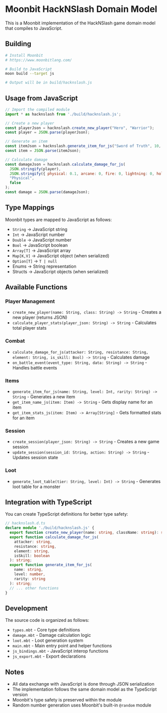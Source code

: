 # Moonbit HackNSlash Domain Model

This is a Moonbit implementation of the HackNSlash game domain model that compiles to JavaScript.

## Building

```bash
# Install Moonbit
# https://www.moonbitlang.com/

# Build to JavaScript
moon build --target js

# Output will be in build/hacknslash.js
```

## Usage from JavaScript

```javascript
// Import the compiled module
import * as hacknslash from './build/hacknslash.js';

// Create a new player
const playerJson = hacknslash.create_new_player("Hero", "Warrior");
const player = JSON.parse(playerJson);

// Generate an item
const itemJson = hacknslash.generate_item_for_js("Sword of Truth", 10, "Rare");
const item = JSON.parse(itemJson);

// Calculate damage
const damageJson = hacknslash.calculate_damage_for_js(
  JSON.stringify(player),
  JSON.stringify({ physical: 0.1, arcane: 0, fire: 0, lightning: 0, holy: 0 }),
  "Physical",
  false
);
const damage = JSON.parse(damageJson);
```

## Type Mappings

Moonbit types are mapped to JavaScript as follows:

- `String` → JavaScript string
- `Int` → JavaScript number
- `Double` → JavaScript number
- `Bool` → JavaScript boolean
- `Array[T]` → JavaScript array
- `Map[K,V]` → JavaScript object (when serialized)
- `Option[T]` → `T | null`
- Enums → String representation
- Structs → JavaScript objects (when serialized)

## Available Functions

### Player Management
- `create_new_player(name: String, class: String) -> String` - Creates a new player (returns JSON)
- `calculate_player_stats(player_json: String) -> String` - Calculates total player stats

### Combat
- `calculate_damage_for_js(attacker: String, resistance: String, element: String, is_skill: Bool) -> String` - Calculates damage
- `on_battle_event(event_type: String, data: String) -> String` - Handles battle events

### Items
- `generate_item_for_js(name: String, level: Int, rarity: String) -> String` - Generates a new item
- `get_item_name_js(item: Item) -> String` - Gets display name for an item
- `get_item_stats_js(item: Item) -> Array[String]` - Gets formatted stats for an item

### Session
- `create_session(player_json: String) -> String` - Creates a new game session
- `update_session(session_id: String, action: String) -> String` - Updates session state

### Loot
- `generate_loot_table(tier: String, level: Int) -> String` - Generates loot table for a monster

## Integration with TypeScript

You can create TypeScript definitions for better type safety:

```typescript
// hacknslash.d.ts
declare module './build/hacknslash.js' {
  export function create_new_player(name: string, className: string): string;
  export function calculate_damage_for_js(
    attacker: string,
    resistance: string,
    element: string,
    isSkill: boolean
  ): string;
  export function generate_item_for_js(
    name: string,
    level: number,
    rarity: string
  ): string;
  // ... other functions
}
```

## Development

The source code is organized as follows:

- `types.mbt` - Core type definitions
- `damage.mbt` - Damage calculation logic
- `loot.mbt` - Loot generation system
- `main.mbt` - Main entry point and helper functions
- `js_bindings.mbt` - JavaScript interop functions
- `js_export.mbt` - Export declarations

## Notes

- All data exchange with JavaScript is done through JSON serialization
- The implementation follows the same domain model as the TypeScript version
- Moonbit's type safety is preserved within the module
- Random number generation uses Moonbit's built-in `@random` module